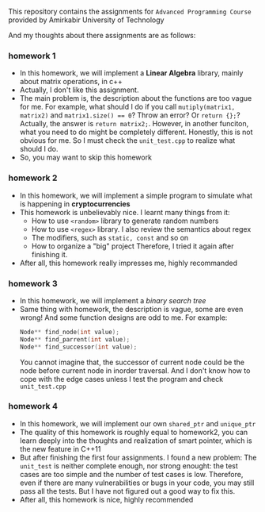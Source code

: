 This repository contains the assignments for `Advanced Programming Course`
provided by Amirkabir University of Technology

And my thoughts about there assignments are as follows:

### homework 1

- In this homework, we will implement a **Linear Algebra** library, mainly about
  matrix operations, in c++
- Actually, I don't like this assignment.
- The main problem is, the description about the functions are too vague for
me. For example, what should I do if you call `mutiply(matrix1, matrix2)` and
`matrix1.size() == 0`? Throw an error? Or `return {};`? Actually, the answer is
`return matrix2;`. However, in another funciton, what you need to do might be
completely different. Honestly, this is not obvious for me. So I must check the
`unit_test.cpp` to realize what should I do.
- So, you may want to skip this homework

### homework 2

- In this homework, we will implement a simple program to simulate what is
happening in **cryptocurrencies**
- This homework is unbelievably nice. I learnt many things from it:
    - How to use `<random>` library to generate random numbers
    - How to use `<regex>` library. I also review the semantics about regex
    - The modifiers, such as `static, const` and so on
    - How to organize a "big" project
Therefore, I tried it again after finishing it.
- After all, this homework really impresses me, highly recommanded

### homework 3

- In this homework, we will implement a *binary search tree*
- Same thing with homework, the description is vague, some are even wrong!
And some function designs are odd to me. For example:
    ```cpp
    Node** find_node(int value);
    Node** find_parrent(int value);
    Node** find_successor(int value);
    ```
    You cannot imagine that, the successor of current node could be the
    node before current node in inorder traversal. And I don't know how to cope
    with the edge cases unless I test the program and check `unit_test.cpp`

### homework 4

- In this homework, we will implement our own `shared_ptr` and `unique_ptr`
- The quality of this homework is roughly equal to homework2, you can learn
deeply into the thoughts and realization of smart pointer, which is the new
feature in C++11
- But after finishing the first four assignments. I found a new problem: The
`unit_test` is neither complete enough, nor strong enought: the test cases are
too simple and the number of test cases is low. Therefore, even if there are
many vulnerabilities or bugs in your code, you may still pass all the tests.
But I have not figured out a good way to fix this.
- After all, this homework is nice, highly recommended
